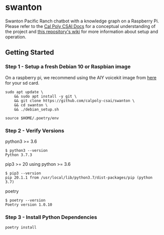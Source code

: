 # swanton
Swanton Pacific Ranch chatbot with a knowledge graph on a Raspberry Pi.
Please refer to the [Cal Poly CSAI Docs](https://docs.calpolycsai.com/projects/swanton-ranch-ai) for a conceptual understanding of the project and [this repository's wiki](https://github.com/calpoly-csai/swanton/wiki) for more information about setup and operation.
## Getting Started

### Step 1 - Setup a fresh Debian 10 or Raspbian image
On a raspberry pi, we recommend using the AIY voicekit image from [here](https://github.com/google/aiyprojects-raspbian/releases) for your sd card.

```
sudo apt update \
    && sudo apt install -y git \
    && git clone https://github.com/calpoly-csai/swanton \
    && cd swanton \
    && ./debian_setup.sh
    
source $HOME/.poetry/env
```

### Step 2 - Verify Versions

python3 >= 3.6
```
$ python3 --version
Python 3.7.3
```

pip3 >= 20 using python >= 3.6
```
$ pip3 --version
pip 20.1.1 from /usr/local/lib/python3.7/dist-packages/pip (python 3.7)
```

poetry
```
$ poetry --version
Poetry version 1.0.10
```

### Step 3 - Install Python Dependencies
```
poetry install
```

[voice_kit_raspbian]: https://github.com/google/aiyprojects-raspbian
